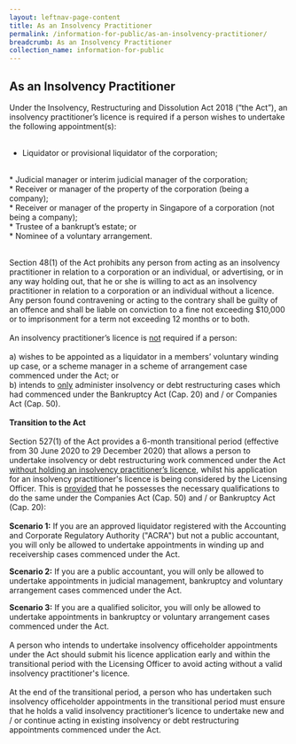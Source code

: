 ```yaml
---
layout: leftnav-page-content
title: As an Insolvency Practitioner
permalink: /information-for-public/as-an-insolvency-practitioner/
breadcrumb: As an Insolvency Practitioner
collection_name: information-for-public
---
```

**As an Insolvency Practitioner** <br>
---
Under the Insolvency, Restructuring and Dissolution Act 2018 (“the Act”), an insolvency practitioner’s licence is required if a person wishes to undertake the following appointment(s):
<br><br> 
* Liquidator or provisional liquidator of the corporation;
<br>
* Judicial manager or interim judicial manager of the corporation;
<br>
* Receiver or manager of the property of the corporation (being a company);
<br>
* Receiver or manager of the property in Singapore of a corporation (not being a company);
<br>
* Trustee of a bankrupt’s estate; or
<br>
* Nominee of a voluntary arrangement. 
<br><br>

Section 48(1) of the Act prohibits any person from acting as an insolvency practitioner in relation to a corporation or an individual, or advertising, or in any way holding out, that he or she is willing to act as an insolvency practitioner in relation to a corporation or an individual without a licence. Any person found contravening or acting to the contrary shall be guilty of an offence and shall be liable on conviction to a fine not exceeding $10,000 or to imprisonment for a term not exceeding 12 months or to both.
<br><br>
An insolvency practitioner’s licence is <u>not</u> required if a person:
<br><br>
a) wishes to be appointed as a liquidator in a members’ voluntary winding up case, or a scheme manager in a scheme of arrangement case commenced under the Act; or
<br>
b) intends to <u>only</u> administer insolvency or debt restructuring cases which had commenced under the Bankruptcy Act (Cap. 20) and / or Companies Act (Cap. 50).
<br><br>
**Transition to the Act**
<br><br>
Section 527(1) of the Act provides a 6-month transitional period (effective from  30 June 2020 to 29 December 2020) that allows a person to undertake insolvency or debt restructuring work commenced under the Act <u>without holding an insolvency practitioner’s licence</u>, whilst his application for an insolvency practitioner's licence is being considered by the Licensing Officer. This is <u>provided</u> that he possesses the necessary qualifications to do the same under the Companies Act (Cap. 50) and / or Bankruptcy Act (Cap. 20):
<br><br>
**Scenario 1:** If you are an approved liquidator registered with the Accounting and Corporate Regulatory Authority ("ACRA") but not a public accountant, you will only be allowed to undertake appointments in winding up and receivership cases commenced under the Act.
<br>
 
**Scenario 2:** If you are a public accountant, you will only be allowed to undertake appointments in judicial management, bankruptcy and voluntary arrangement cases commenced under the Act.
<br> 

**Scenario 3:** If you are a qualified solicitor, you will only be allowed to undertake appointments in bankruptcy or voluntary arrangement cases commenced under the Act.
<br><br>
A person who intends to undertake insolvency officeholder appointments under the Act should submit his licence application early and within the transitional period with the Licensing Officer to avoid acting without a valid insolvency practitioner's licence.
<br><br>
At the end of the transitional period, a person who has undertaken such insolvency officeholder appointments in the transitional period must ensure that he holds a valid insolvency practitioner’s licence to undertake new and / or continue acting in existing insolvency or debt restructuring appointments commenced under the Act.
<br>
 

